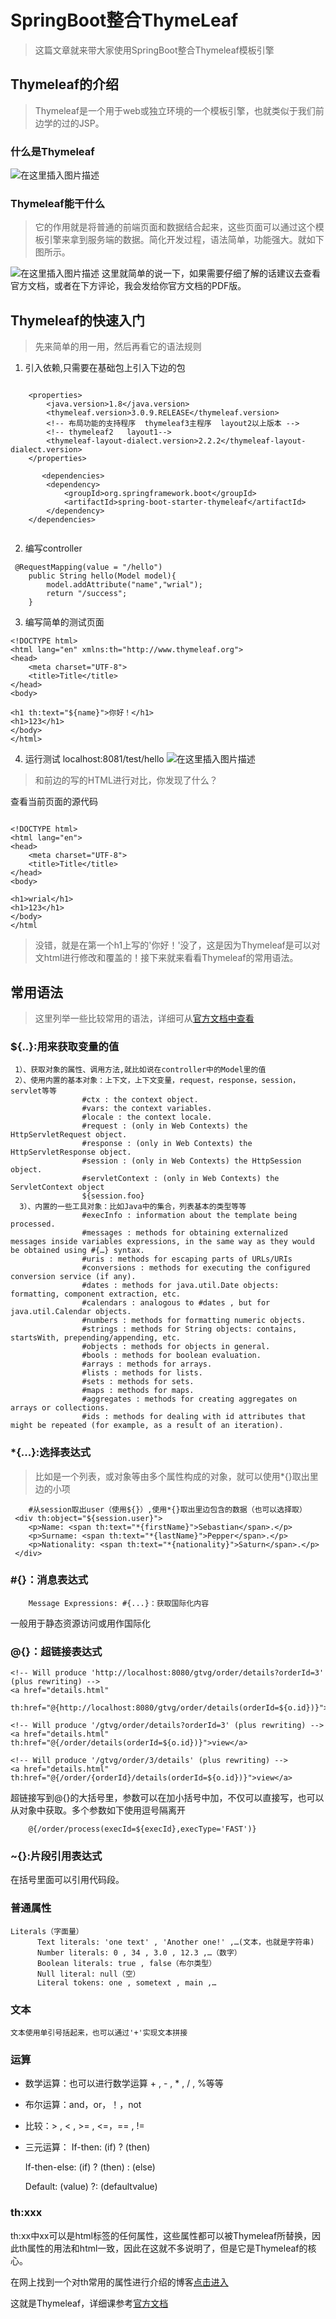 # SpringBoot整合ThymeLeaf
> 这篇文章就来带大家使用SpringBoot整合Thymeleaf模板引擎
## Thymeleaf的介绍
> Thymeleaf是一个用于web或独立环境的一个模板引擎，也就类似于我们前边学的过的JSP。


### 什么是Thymeleaf
![在这里插入图片描述](https://img-blog.csdnimg.cn/20190420150732276.png?x-oss-process=image/watermark,type_ZmFuZ3poZW5naGVpdGk,shadow_10,text_aHR0cHM6Ly9ibG9nLmNzZG4ubmV0L3FxXzQyNjA1OTY4,size_16,color_FFFFFF,t_70)
### Thymeleaf能干什么
> 它的作用就是将普通的前端页面和数据结合起来，这些页面可以通过这个模板引擎来拿到服务端的数据。简化开发过程，语法简单，功能强大。就如下图所示。

![在这里插入图片描述](https://img-blog.csdnimg.cn/2019042015104953.png?x-oss-process=image/watermark,type_ZmFuZ3poZW5naGVpdGk,shadow_10,text_aHR0cHM6Ly9ibG9nLmNzZG4ubmV0L3FxXzQyNjA1OTY4,size_16,color_FFFFFF,t_70)
这里就简单的说一下，如果需要仔细了解的话建议去查看官方文档，或者在下方评论，我会发给你官方文档的PDF版。
## Thymeleaf的快速入门
> 先来简单的用一用，然后再看它的语法规则

1. 引入依赖,只需要在基础包上引入下边的包
```

    <properties>
        <java.version>1.8</java.version>
        <thymeleaf.version>3.0.9.RELEASE</thymeleaf.version>
        <!-- 布局功能的支持程序  thymeleaf3主程序  layout2以上版本 -->
        <!-- thymeleaf2   layout1-->
        <thymeleaf-layout-dialect.version>2.2.2</thymeleaf-layout-dialect.version>
    </properties>
    
       <dependencies>
        <dependency>
            <groupId>org.springframework.boot</groupId>
            <artifactId>spring-boot-starter-thymeleaf</artifactId>
        </dependency>
    </dependencies>


```
2. 编写controller
```
 @RequestMapping(value = "/hello")
    public String hello(Model model){
        model.addAttribute("name","wrial");
        return "/success";
    }
```
3. 编写简单的测试页面 
```
<!DOCTYPE html>
<html lang="en" xmlns:th="http://www.thymeleaf.org">
<head>
    <meta charset="UTF-8">
    <title>Title</title>
</head>
<body>

<h1 th:text="${name}">你好！</h1>
<h1>123</h1>
</body>
</html>
```
4. 运行测试 localhost:8081/test/hello
![在这里插入图片描述](https://img-blog.csdnimg.cn/20190420160459982.png?x-oss-process=image/watermark,type_ZmFuZ3poZW5naGVpdGk,shadow_10,text_aHR0cHM6Ly9ibG9nLmNzZG4ubmV0L3FxXzQyNjA1OTY4,size_16,color_FFFFFF,t_70)
> 和前边的写的HTML进行对比，你发现了什么？

查看当前页面的源代码
```

<!DOCTYPE html>
<html lang="en">
<head>
    <meta charset="UTF-8">
    <title>Title</title>
</head>
<body>

<h1>wrial</h1>
<h1>123</h1>
</body>
</html
```
> 没错，就是在第一个h1上写的'你好！'没了，这是因为Thymeleaf是可以对文html进行修改和覆盖的！接下来就来看看Thymeleaf的常用语法。
## 常用语法
> 这里列举一些比较常用的语法，详细可从[官方文档中查看](https://www.thymeleaf.org/doc/tutorials/2.1/usingthymeleaf.html#standard-expression-syntax)
### ${..}:用来获取变量的值
```
 1）、获取对象的属性、调用方法,就比如说在controller中的Model里的值
 2）、使用内置的基本对象：上下文，上下文变量，request，response，session，servlet等等
    			#ctx : the context object.
    			#vars: the context variables.
                #locale : the context locale.
                #request : (only in Web Contexts) the HttpServletRequest object.
                #response : (only in Web Contexts) the HttpServletResponse object.
                #session : (only in Web Contexts) the HttpSession object.
                #servletContext : (only in Web Contexts) the ServletContext object
                ${session.foo}
  3）、内置的一些工具对象：比如Java中的集合，列表基本的类型等等
                #execInfo : information about the template being processed.
                #messages : methods for obtaining externalized messages inside variables expressions, in the same way as they would be obtained using #{…} syntax.
                #uris : methods for escaping parts of URLs/URIs
                #conversions : methods for executing the configured conversion service (if any).
                #dates : methods for java.util.Date objects: formatting, component extraction, etc.
                #calendars : analogous to #dates , but for java.util.Calendar objects.
                #numbers : methods for formatting numeric objects.
                #strings : methods for String objects: contains, startsWith, prepending/appending, etc.
                #objects : methods for objects in general.
                #bools : methods for boolean evaluation.
                #arrays : methods for arrays.
                #lists : methods for lists.
                #sets : methods for sets.
                #maps : methods for maps.
                #aggregates : methods for creating aggregates on arrays or collections.
                #ids : methods for dealing with id attributes that might be repeated (for example, as a result of an iteration).

```
### *{...}:选择表达式
> 比如是一个列表，或对象等由多个属性构成的对象，就可以使用*{}取出里边的小项
```
    #从session取出user（使用${}）,使用*{}取出里边包含的数据（也可以选择取）
 <div th:object="${session.user}">
    <p>Name: <span th:text="*{firstName}">Sebastian</span>.</p>
    <p>Surname: <span th:text="*{lastName}">Pepper</span>.</p>
    <p>Nationality: <span th:text="*{nationality}">Saturn</span>.</p>
 </div>
```
### #{}：消息表达式
```
    Message Expressions: #{...}：获取国际化内容
```
一般用于静态资源访问或用作国际化
### @{}：超链接表达式
```
<!-- Will produce 'http://localhost:8080/gtvg/order/details?orderId=3' (plus rewriting) -->
<a href="details.html" 
   th:href="@{http://localhost:8080/gtvg/order/details(orderId=${o.id})}">view</a>

<!-- Will produce '/gtvg/order/details?orderId=3' (plus rewriting) -->
<a href="details.html" th:href="@{/order/details(orderId=${o.id})}">view</a>

<!-- Will produce '/gtvg/order/3/details' (plus rewriting) -->
<a href="details.html" th:href="@{/order/{orderId}/details(orderId=${o.id})}">view</a>
```
超链接写到@{}的大括号里，参数可以在加小括号中加，不仅可以直接写，也可以从对象中获取。多个参数如下使用逗号隔离开
```
	@{/order/process(execId=${execId},execType='FAST')}
```
### ~{}:片段引用表达式
在括号里面可以引用代码段。
### 普通属性
```
Literals（字面量）
      Text literals: 'one text' , 'Another one!' ,…(文本，也就是字符串)
      Number literals: 0 , 34 , 3.0 , 12.3 ,…（数字）
      Boolean literals: true , false（布尔类型）
      Null literal: null（空）
      Literal tokens: one , sometext , main ,…
```
### 文本
```
文本使用单引号括起来，也可以通过'+'实现文本拼接
```
### 运算
*  数学运算：也可以进行数学运算 + , - , * , / , %等等
* 布尔运算：and，or，！，not
*  比较：> , < , >= , <=，== , != 
*  三元运算： 
    If-then: (if) ? (then)
  
    If-then-else: (if) ? (then) : (else)
  
    Default: (value) ?: (defaultvalue)
 
### th:xxx
th:xx中xx可以是html标签的任何属性，这些属性都可以被Thymeleaf所替换，因此th属性的用法和html一致，因此在这就不多说明了，但是它是Thymeleaf的核心。

在网上找到一个对th常用的属性进行介绍的博客[点击进入](https://www.cnblogs.com/hjwublog/p/5051732.html#_label0)

这就是Thymeleaf，详细课参考[官方文档](https://www.thymeleaf.org/doc/tutorials/2.1/usingthymeleaf.html#literals)